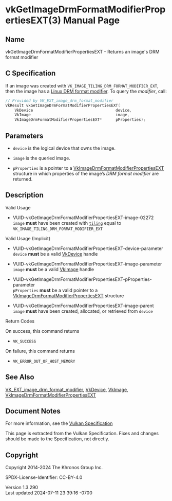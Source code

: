 # vkGetImageDrmFormatModifierPropertiesEXT(3) Manual Page

## Name

vkGetImageDrmFormatModifierPropertiesEXT - Returns an image's DRM format
modifier



## <a href="#_c_specification" class="anchor"></a>C Specification

If an image was created with `VK_IMAGE_TILING_DRM_FORMAT_MODIFIER_EXT`,
then the image has a <a
href="https://registry.khronos.org/vulkan/specs/1.3-extensions/html/vkspec.html#glossary-drm-format-modifier"
target="_blank" rel="noopener">Linux DRM format modifier</a>. To query
the *modifier*, call:

``` c
// Provided by VK_EXT_image_drm_format_modifier
VkResult vkGetImageDrmFormatModifierPropertiesEXT(
    VkDevice                                    device,
    VkImage                                     image,
    VkImageDrmFormatModifierPropertiesEXT*      pProperties);
```

## <a href="#_parameters" class="anchor"></a>Parameters

- `device` is the logical device that owns the image.

- `image` is the queried image.

- `pProperties` is a pointer to a
  [VkImageDrmFormatModifierPropertiesEXT](https://registry.khronos.org/vulkan/specs/1.3-extensions/man/html/VkImageDrmFormatModifierPropertiesEXT.html)
  structure in which properties of the image’s *DRM format modifier* are
  returned.

## <a href="#_description" class="anchor"></a>Description

Valid Usage

- <a href="#VUID-vkGetImageDrmFormatModifierPropertiesEXT-image-02272"
  id="VUID-vkGetImageDrmFormatModifierPropertiesEXT-image-02272"></a>
  VUID-vkGetImageDrmFormatModifierPropertiesEXT-image-02272  
  `image` **must** have been created with
  <a href="VkImageCreateInfo.html" target="_blank"
  rel="noopener"><code>tiling</code></a> equal to
  `VK_IMAGE_TILING_DRM_FORMAT_MODIFIER_EXT`

Valid Usage (Implicit)

- <a
  href="#VUID-vkGetImageDrmFormatModifierPropertiesEXT-device-parameter"
  id="VUID-vkGetImageDrmFormatModifierPropertiesEXT-device-parameter"></a>
  VUID-vkGetImageDrmFormatModifierPropertiesEXT-device-parameter  
  `device` **must** be a valid [VkDevice](https://registry.khronos.org/vulkan/specs/1.3-extensions/man/html/VkDevice.html) handle

- <a href="#VUID-vkGetImageDrmFormatModifierPropertiesEXT-image-parameter"
  id="VUID-vkGetImageDrmFormatModifierPropertiesEXT-image-parameter"></a>
  VUID-vkGetImageDrmFormatModifierPropertiesEXT-image-parameter  
  `image` **must** be a valid [VkImage](https://registry.khronos.org/vulkan/specs/1.3-extensions/man/html/VkImage.html) handle

- <a
  href="#VUID-vkGetImageDrmFormatModifierPropertiesEXT-pProperties-parameter"
  id="VUID-vkGetImageDrmFormatModifierPropertiesEXT-pProperties-parameter"></a>
  VUID-vkGetImageDrmFormatModifierPropertiesEXT-pProperties-parameter  
  `pProperties` **must** be a valid pointer to a
  [VkImageDrmFormatModifierPropertiesEXT](https://registry.khronos.org/vulkan/specs/1.3-extensions/man/html/VkImageDrmFormatModifierPropertiesEXT.html)
  structure

- <a href="#VUID-vkGetImageDrmFormatModifierPropertiesEXT-image-parent"
  id="VUID-vkGetImageDrmFormatModifierPropertiesEXT-image-parent"></a>
  VUID-vkGetImageDrmFormatModifierPropertiesEXT-image-parent  
  `image` **must** have been created, allocated, or retrieved from
  `device`

Return Codes

On success, this command returns  
- `VK_SUCCESS`

On failure, this command returns  
- `VK_ERROR_OUT_OF_HOST_MEMORY`

## <a href="#_see_also" class="anchor"></a>See Also

[VK_EXT_image_drm_format_modifier](https://registry.khronos.org/vulkan/specs/1.3-extensions/man/html/VK_EXT_image_drm_format_modifier.html),
[VkDevice](https://registry.khronos.org/vulkan/specs/1.3-extensions/man/html/VkDevice.html), [VkImage](https://registry.khronos.org/vulkan/specs/1.3-extensions/man/html/VkImage.html),
[VkImageDrmFormatModifierPropertiesEXT](https://registry.khronos.org/vulkan/specs/1.3-extensions/man/html/VkImageDrmFormatModifierPropertiesEXT.html)

## <a href="#_document_notes" class="anchor"></a>Document Notes

For more information, see the <a
href="https://registry.khronos.org/vulkan/specs/1.3-extensions/html/vkspec.html#vkGetImageDrmFormatModifierPropertiesEXT"
target="_blank" rel="noopener">Vulkan Specification</a>

This page is extracted from the Vulkan Specification. Fixes and changes
should be made to the Specification, not directly.

## <a href="#_copyright" class="anchor"></a>Copyright

Copyright 2014-2024 The Khronos Group Inc.

SPDX-License-Identifier: CC-BY-4.0

Version 1.3.290  
Last updated 2024-07-11 23:39:16 -0700
